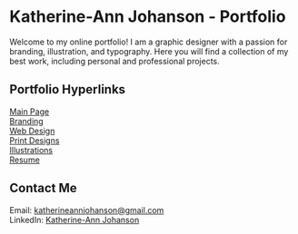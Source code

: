# Katherine-Ann Johanson - Portfolio

Welcome to my online portfolio! I am a graphic designer with a passion for branding, illustration, and typography. Here you will find a collection of my best work, including personal and professional projects.

## Portfolio Hyperlinks

[Main Page](https://github.com/kjoh7/Portfolio)  
[Branding](https://github.com/kjoh7/Portfolio/tree/main/Print-Designs)  
[Web Design](https://github.com/kjoh7/Portfolio/tree/main/Web-Design)  
[Print Designs](https://github.com/kjoh7/Portfolio/tree/main/Print-Designs)  
[Illustrations](https://github.com/kjoh7/Portfolio/tree/main/Illustrations)  
[Resume](https://github.com/kjoh7/Portfolio/blob/main/Resume.md)  

## Contact Me

Email: katherineannjohanson@gmail.com  
LinkedIn: [Katherine-Ann Johanson](https://www.linkedin.com/in/katherine-ann-johanson-4b0704213)
